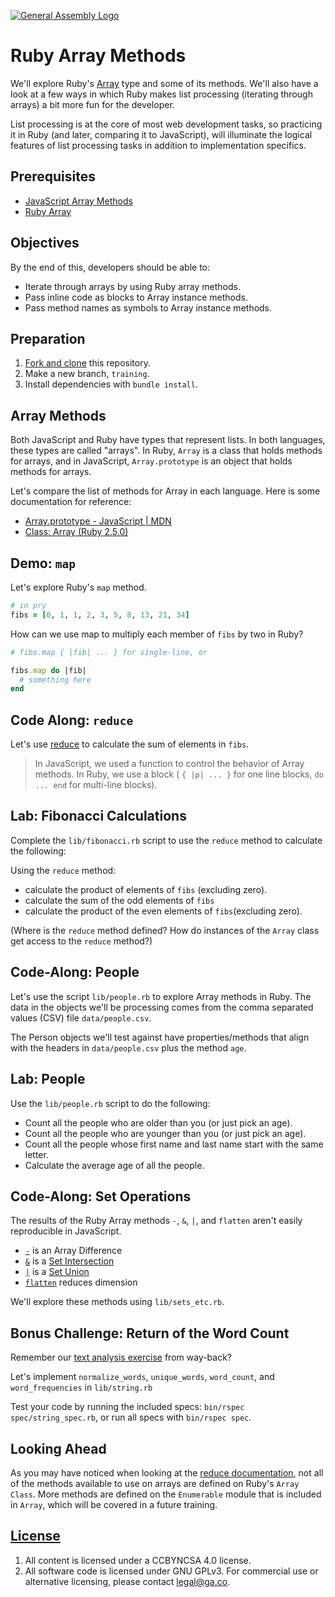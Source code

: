 [![General Assembly Logo](https://camo.githubusercontent.com/1a91b05b8f4d44b5bbfb83abac2b0996d8e26c92/687474703a2f2f692e696d6775722e636f6d2f6b6538555354712e706e67)](https://generalassemb.ly/education/web-development-immersive)

# Ruby Array Methods

We'll explore Ruby's [Array](https://ruby-doc.org/core-2.5.0/Array.html) type
and some of its methods. We'll also have a look at a few ways in which Ruby
makes list processing (iterating through arrays) a bit more fun for the
developer.

List processing is at the core of most web development tasks, so practicing it
in Ruby (and later, comparing it to JavaScript), will illuminate the logical
features of list processing tasks in addition to implementation specifics.

## Prerequisites

- [JavaScript Array Methods](https://git.generalassemb.ly/ga-wdi-boston/js-array-iteration-methods)
- [Ruby Array](https://git.generalassemb.ly/ga-wdi-boston/ruby-array)

## Objectives

By the end of this, developers should be able to:

- Iterate through arrays by using Ruby array methods.
- Pass inline code as blocks to Array instance methods.
- Pass method names as symbols to Array instance methods.

## Preparation

1. [Fork and clone](https://git.generalassemb.ly/ga-wdi-boston/meta/wiki/ForkAndClone)
    this repository.
1. Make a new branch, `training`.
1. Install dependencies with `bundle install`.

## Array Methods

Both JavaScript and Ruby have types that represent lists. In both languages,
these types are called "arrays". In Ruby, `Array` is a class that holds methods
for arrays, and in JavaScript, `Array.prototype` is an object that holds
methods for arrays.

Let's compare the list of methods for Array in each language. Here is some
documentation for reference:

- [Array.prototype - JavaScript | MDN](https://developer.mozilla.org/en-US/docs/Web/JavaScript/Reference/Global_Objects/Array/prototype)
- [Class: Array (Ruby 2.5.0)](https://ruby-doc.org/core-2.5.0/Array.html)

## Demo: `map`

Let's explore Ruby's `map` method.

```ruby
# in pry
fibs = [0, 1, 1, 2, 3, 5, 8, 13, 21, 34]
```

How can we use map to multiply each member of `fibs` by two in Ruby?

```ruby
# fibs.map { |fib| ... } for single-line, or

fibs.map do |fib|
  # something here
end
```

## Code Along: `reduce`

Let's use [reduce](https://ruby-doc.org/core-2.5.0/Enumerable.html#method-i-reduce) to calculate the sum of elements in `fibs`.

> In JavaScript, we used a function to control the behavior of Array methods.
> In Ruby, we use a block ( `{ |p| ... }` for one line blocks, `do ... end` for
> multi-line blocks).

## Lab: Fibonacci Calculations

Complete the `lib/fibonacci.rb` script to use the `reduce` method to calculate
the following:

Using the `reduce` method:

- calculate the product of elements of `fibs` (excluding zero).
- calculate the sum of the odd elements of `fibs`
- calculate the product of the even elements of `fibs`(excluding zero).

(Where is the `reduce` method defined? How do instances of the `Array` class
get access to the `reduce` method?)

## Code-Along: People

Let's use the script `lib/people.rb` to explore Array methods in Ruby.
The data in the objects we'll be processing comes from the comma separated
values (CSV) file `data/people.csv`.

The Person objects we'll test against have properties/methods that align with
the headers in `data/people.csv` plus the method `age`.

## Lab: People

Use the `lib/people.rb` script to do the following:

- Count all the people who are older than you (or just pick an age).
- Count all the people who are younger than you (or just pick an age).
- Count all the people whose first name and last name start with the same
  letter.
- Calculate the average age of all the people.

## Code-Along: Set Operations

The results of the Ruby Array methods `-`, `&`, `|`, and `flatten` aren't
easily reproducible in JavaScript.

- [`-`](https://ruby-doc.org/core-2.5.0/Array.html#method-i-2D) is an Array
  Difference
- [`&`](https://ruby-doc.org/core-2.5.0/Array.html#method-i-26) is a [Set Intersection](https://en.wikipedia.org/wiki/Intersection_%28set_theory%29)
- [`|`](https://ruby-doc.org/core-2.5.0/Array.html#method-i-7C) is a [Set Union](https://en.wikipedia.org/wiki/Union_%28set_theory%29)
- [`flatten`](https://ruby-doc.org/core-2.5.0/Array.html#method-i-flatten)
  reduces dimension

We'll explore these methods using `lib/sets_etc.rb`.

## Bonus Challenge: Return of the Word Count

Remember our [text analysis
exercise](https://git.generalassemb.ly/ga-wdi-boston/js-reference-types#code-along-collections)
from way-back?

Let's implement `normalize_words`, `unique_words`, `word_count`, and
`word_frequencies` in `lib/string.rb`

Test your code by running the included specs: `bin/rspec spec/string_spec.rb`,
or run all specs with `bin/rspec spec`.

## Looking Ahead

As you may have noticed when looking at the [reduce documentation](https://ruby-doc.org/core-2.5.0/Enumerable.html#method-i-reduce), not all of the methods available to use on arrays are defined on Ruby's `Array Class`. More methods are defined on the `Enumerable` module that is included in `Array`, which will be covered in a future training.

## [License](LICENSE)

1. All content is licensed under a CC­BY­NC­SA 4.0 license.
1. All software code is licensed under GNU GPLv3. For commercial use or
    alternative licensing, please contact legal@ga.co.
